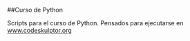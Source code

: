 ##Curso de Python

Scripts para el curso de Python. Pensados para ejecutarse en www.codeskulptor.org
